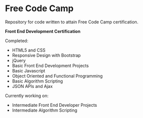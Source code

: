 # <b>Free Code Camp</b>
<p>Repository for code written to attain Free Code Camp certification.</p>

<p><b>Front End Development Certification</b></p>
<p>Completed:
<ul><li>HTML5 and CSS</li>
<li>Responsive Design with Bootstrap</li>
<li>jQuery</li>
<li>Basic Front End Development Projects</li>
<li>Basic Javascript</li>
<li>Object Oriented and Functional Programming</li>
<li>Basic Algorithm Scripting</li>
<li>JSON APIs and Ajax</li>
</ul></p>

<p>Currently working on:
<ul>
<li>Intermediate Front End Developer Projects</li>
<li>Intermediate Algorithm Scripting</li>
</ul></p>

